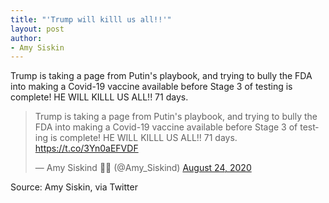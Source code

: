 ```yaml
---
title: "'Trump will killl us all!!'"
layout: post
author:
- Amy Siskin
---
```


Trump is taking a page from Putin's playbook, and trying to bully the FDA into making a Covid-19 vaccine available before Stage 3 of testing is complete! HE WILL KILLL US ALL!! 71 days.

<blockquote class="twitter-tweet"><p lang="en" dir="ltr">Trump is taking a page from Putin's playbook, and trying to bully the FDA into making a Covid-19 vaccine available before Stage 3 of testing is complete! HE WILL KILLL US ALL!! 71 days. <a href="https://t.co/3Yn0aEFVDF">https://t.co/3Yn0aEFVDF</a></p>&mdash; Amy Siskind 🏳️‍🌈 (@Amy_Siskind) <a href="https://twitter.com/Amy_Siskind/status/1297885421460959233?ref_src=twsrc%5Etfw">August 24, 2020</a></blockquote> <script async src="https://platform.twitter.com/widgets.js" charset="utf-8"></script>

Source: Amy Siskin, via Twitter
